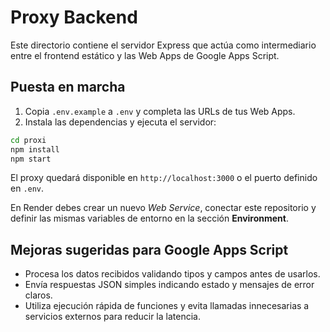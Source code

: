 # Proxy Backend

Este directorio contiene el servidor Express que actúa como intermediario entre el frontend estático y las Web Apps de Google Apps Script.

## Puesta en marcha

1. Copia `.env.example` a `.env` y completa las URLs de tus Web Apps.
2. Instala las dependencias y ejecuta el servidor:

```bash
cd proxi
npm install
npm start
```

El proxy quedará disponible en `http://localhost:3000` o el puerto definido en `.env`.

En Render debes crear un nuevo *Web Service*, conectar este repositorio y definir las mismas variables de entorno en la sección **Environment**.

## Mejoras sugeridas para Google Apps Script

- Procesa los datos recibidos validando tipos y campos antes de usarlos.
- Envía respuestas JSON simples indicando estado y mensajes de error claros.
- Utiliza ejecución rápida de funciones y evita llamadas innecesarias a servicios externos para reducir la latencia.
